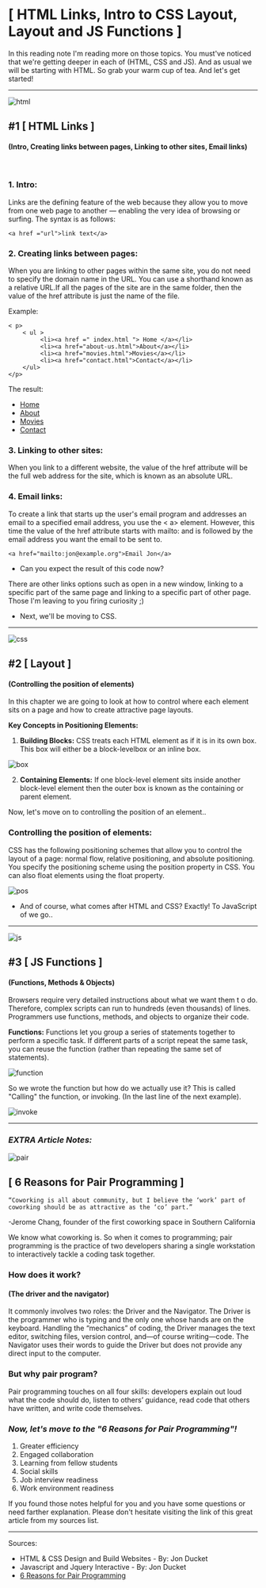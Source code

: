 # **[ HTML Links, Intro to CSS Layout, Layout and JS Functions ]**

In this reading note I'm reading more on those topics. You must've noticed that we're getting deeper in each of (HTML, CSS and JS). And as usual we will be starting with HTML. So grab your warm cup of tea. And let's get started!
<hr/>

![html](https://d25yuvogekh0nj.cloudfront.net/2019/07/How-to-Create-Html-Newsletters-blog-banner-1250x500.png)
## **#1 [ HTML Links ]**
#### (Intro, Creating links between pages, Linking to other sites, Email links)
<br/>

### **1. Intro:**
Links are the defining feature of the web because they allow you to move from one web page to another — enabling the very idea of browsing or surfing. The syntax is as follows: 

    <a href ="url">link text</a>

### **2. Creating links between pages:**
When you are linking to other pages within the same site, you do not need to specify the domain name in the URL. You can use a shorthand known as a relative URL.If all the pages of the site are in the same folder, then the value of the href attribute is just the name of the file.

Example: 

    < p>
        < ul >
             <li><a href =" index.html "> Home </a></li>     
             <li><a href="about-us.html">About</a></li>
             <li><a href="movies.html">Movies</a></li>
             <li><a href="contact.html">Contact</a></li>
        </ul>
    </p>

The result: <ul>      <li><a href="index.html">Home</a></li>      <li><a href="about-us.html">About</a></li>      <li><a href="movies.html">Movies</a></li>      <li><a href="contact.html">Contact</a></li>  </ul></p>

### **3. Linking to other sites:**
When you link to a different website, the value of the href attribute will be the full web address for the site, which is known as an absolute URL.

### **4. Email links:**
To create a link that starts up the user's email program and addresses an email to a specified email address, you use the < a> element. However, this time the value of the href attribute starts with mailto: and is followed by the email address you want the email to be sent to.

    <a href="mailto:jon@example.org">Email Jon</a>

* Can you expect the result of this code now?

There are other links options such as open in a new window, linking to a specific part of the same page and linking to a specific part of other page. Those I'm leaving to you firing curiosity ;)

* Next, we'll be moving to CSS.
<hr/>

![css](https://www.tutorialrepublic.com/lib/images/css-illustration.png)
## **#2 [ Layout ]**
#### (Controlling the position of elements)
In this chapter we are going to look at how to control where each element sits on a page and how to create attractive page layouts.
<br/>

**Key Concepts in Positioning Elements:** 
1. **Building Blocks:** CSS treats each HTML element as if it is in its own box. This box will either be a block-levelbox or an inline box.

![box](https://codinglead.github.io/images/box-model.png)

2. **Containing Elements:** If one block-level element sits inside another block-level element then the outer box is known as the containing or parent element.

Now, let's move on to controlling the position of an element..

### **Controlling the position of elements:**

CSS has the following positioning schemes that allow you to control the layout of a page: normal flow, relative positioning, and absolute positioning. You specify the positioning scheme using the position property in CSS. You can also float elements using the float property.

![pos](https://www.internetingishard.com/html-and-css/advanced-positioning/css-positioning-schemes-790d5b.png)

* And of course, what comes after HTML and CSS? Exactly! To JavaScript of we go..
<hr/>

![js](https://www.tutorialrepublic.com/lib/images/javascript-illustration.png)
## **#3 [ JS Functions ]**
#### (Functions, Methods & Objects)
Browsers require very detailed instructions about what we want them t o do. Therefore, complex scripts can run to hundreds (even thousands) of lines. Programmers use functions, methods, and objects to organize their code. 

**Functions:** Functions let you group a series of statements together to perform a specific task. If different parts of a script repeat the same task, you can reuse the function (rather than repeating the same set of statements).

![function](https://res.cloudinary.com/practicaldev/image/fetch/s--pClJgvrv--/c_limit%2Cf_auto%2Cfl_progressive%2Cq_auto%2Cw_880/https://dev-to-uploads.s3.amazonaws.com/i/mt2jlra7jd5gdgl8up8y.png)

So we wrote the function but how do we actually use it? This is called "Calling" the function, or invoking. (In the last line of the next example).

![invoke](https://pbs.twimg.com/media/D1j5S_wWsAc3lPB.jpg)

<hr/>

### _**EXTRA Article Notes:**_ 

![pair](https://raw.githubusercontent.com/DXHeroes/knowledge-base-content/master/files/pair-programming.svg?sanitize=true)
## **[ 6 Reasons for Pair Programming ]**
`“Coworking is all about community, but I believe the ‘work’ part of coworking should be as attractive as the ‘co’ part.”`

-Jerome Chang, founder of the first coworking space in Southern California

We know what coworking is. So when it comes to programming; pair programming is the practice of two developers sharing a single workstation to interactively tackle a coding task together.

### **How does it work?**
#### (The driver and the navigator)
It commonly involves two roles: the Driver and the Navigator. The Driver is the programmer who is typing and the only one whose hands are on the keyboard. Handling the “mechanics” of coding, the Driver manages the text editor, switching files, version control, and—of course writing—code. The Navigator uses their words to guide the Driver but does not provide any direct input to the computer.

### **But why pair program?**

Pair programming touches on all four skills: developers explain out loud what the code should do, listen to others’ guidance, read code that others have written, and write code themselves.

### _**Now, let's move to the "6 Reasons for Pair Programming"!**_

1. Greater efficiency
2. Engaged collaboration
3. Learning from fellow students
4. Social skills
5. Job interview readiness
6. Work environment readiness

If you found those notes helpful for you and you have some questions or need farther explanation. Please don't hesitate visiting the link of this great article from my sources list.

<hr/>

Sources:
* HTML & CSS Design and Build Websites - By: Jon Ducket
* Javascript and Jquery Interactive - By: Jon Ducket
* [6 Reasons for Pair Programming](https://www.codefellows.org/blog/6-reasons-for-pair-programming/)